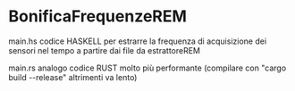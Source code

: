# BonificaFrequenzeREM

main.hs codice HASKELL per estrarre la frequenza di acquisizione dei sensori nel tempo a partire dai file da estrattoreREM

main.rs analogo codice RUST molto più performante (compilare con "cargo build --release" altrimenti va lento)
